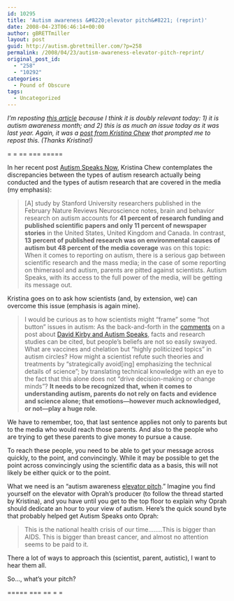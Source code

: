```yaml
---
id: 10295
title: 'Autism awareness &#8220;elevator pitch&#8221; (reprint)'
date: 2008-04-23T06:46:14+00:00
author: gBRETTmiller
layout: post
guid: http://autism.gbrettmiller.com/?p=258
permalink: /2008/04/23/autism-awareness-elevator-pitch-reprint/
original_post_id:
  - "258"
  - "10292"
categories:
  - Pound of Obscure
tags:
  - Uncategorized
---
```

_I&#8217;m reposting [this article](http://autism.gbrettmiller.com/2007/04/autism-awareness-elevator-pitch/ "29 Marbles - Autism awareness ") because I think it is doubly relevant today: 1) it is autism awareness month; and 2) this is as much an issue today as it was last year. Again, it was a [post from Kristina Chew](http://www.autismvox.com/the-case-of-hannah-poling-again/ "AutismVox - The Case of Hannah Poling Again") that prompted me to repost this. (Thanks Kristina!)_

= = == === =====

In her recent post [Autism Speaks Now](http://www.autismvox.com/autism-speaks-now/), Kristina Chew contemplates the discrepancies between the types of autism research actually being conducted and the types of autism research that are covered in the media (my emphasis):

> [A] study by Stanford University researchers published in the February Nature Reviews Neuroscience notes, brain and behavior research on autism accounts for <span style="font-weight:bold;">41 percent of research funding and published scientific papers and only 11 percent of newspaper stories</span> in the United States, United Kingdom and Canada. In contrast, <span style="font-weight:bold;">13 percent of published research was on environmental causes of autism but 48 percent of the media coverage</span> was on this topic: When it comes to reporting on autism, there is a serious gap between scientific research and the mass media; in the case of some reporting on thimerasol and autism, parents are pitted against scientists. Autism Speaks, with its access to the full power of the media, will be getting its message out.

Kristina goes on to ask how scientists (and, by extension, we) can overcome this issue (emphasis is again mine).

> I would be curious as to how scientists might “frame” some “hot button” issues in autism: As the back-and-forth in the [comments](http://www.autismvox.com/david-kirby-and-autism-speaks/) on a post about [David Kirby and Autism Speaks](http://www.autismvox.com/david-kirby-and-autism-speaks/), facts and research studies can be cited, but people’s beliefs are not so easily swayed. What are vaccines and chelation but “highly politicized topics” in autism circles? How might a scientist refute such theories and treatments by “strategically avoid[ing] emphasizing the technical details of science”; by translating technical knowledge with an eye to the fact that this alone does not “drive decision-making or change minds”? <span style="font-weight:bold;">It needs to be recognized that, when it comes to understanding autism, parents do not rely on facts and evidence and science alone; that emotions—however much acknowledged, or not—play a huge role</span>.

We have to remember, too, that last sentence applies not only to parents but to the media who would reach those parents. And also to the people who are trying to get these parents to give money to pursue a cause.

To reach these people, you need to be able to get your message across quickly, to the point, and convincingly. While it may be possible to get the point across convincingly using the scientific data as a basis, this will not likely be either quick or to the point.

What we need is an “autism awareness [elevator pitch](http://www.google.com/search?q=two+minute+elevator+pitch).” Imagine you find yourself on the elevator with Oprah’s producer (to follow the thread started by Kristina), and you have until you get to the top floor to explain why Oprah should dedicate an hour to your view of autism. Here’s the quick sound byte that probably helped get Autism Speaks onto Oprah:

> This is the national health crisis of our time……..This is bigger than AIDS. This is bigger than breast cancer, and almost no attention seems to be paid to it.

There a lot of ways to approach this (scientist, parent, autistic), I want to hear them all.

So…, what’s your pitch?

===== === == = =